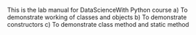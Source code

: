 This is the lab manual for DataScienceWith Python course
a) To demonstrate working of classes and objects
b) To demonstrate constructors
c) To demonstrate class method and static method
